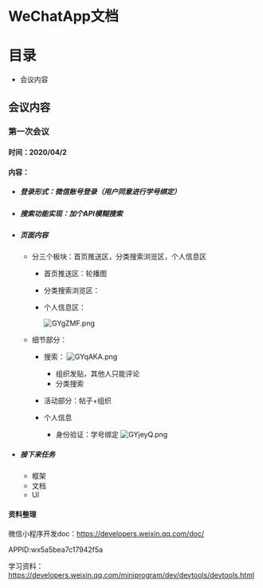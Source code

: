# WeChatApp文档

# 目录

- 会议内容



## 会议内容

### 第一次会议

#### 时间：2020/04/2

#### 内容：

- ##### 登录形式：微信账号登录（用户同意进行学号绑定）

- ##### 搜索功能实现：加个API模糊搜索

- ##### 页面内容

  - 分三个板块：首页推送区，分类搜索浏览区，个人信息区

    - 首页推送区：轮播图

    - 分类搜索浏览区：

    - 个人信息区：

      ![GYgZMF.png](https://s1.ax1x.com/2020/04/02/GYgZMF.png)

  - 细节部分：

    - 搜索：
    ![GYqAKA.png](https://s1.ax1x.com/2020/04/02/GYqAKA.png)
    
      - 组织发贴，其他人只能评论
      - 分类搜索
    - 活动部分：帖子+组织
    - 个人信息
        - 身份验证：学号绑定
        ![GYjeyQ.png](https://s1.ax1x.com/2020/04/02/GYjeyQ.png)

- ##### 接下来任务

  - 框架
  - 文档
  - UI

#### 资料整理

微信小程序开发doc：https://developers.weixin.qq.com/doc/

APPID:wx5a5bea7c17942f5a

学习资料：https://developers.weixin.qq.com/miniprogram/dev/devtools/devtools.html